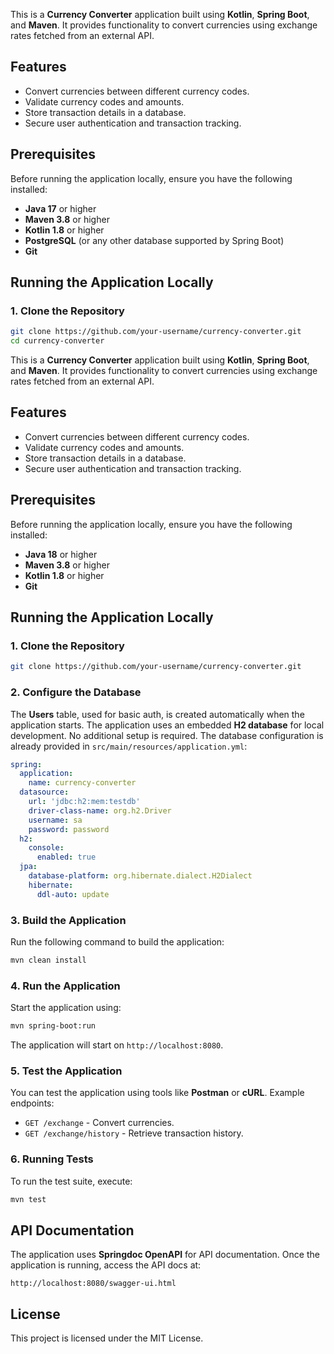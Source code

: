 This is a **Currency Converter** application built using **Kotlin**, **Spring Boot**, and **Maven**. It provides functionality to convert currencies using exchange rates fetched from an external API.

## Features
- Convert currencies between different currency codes.
- Validate currency codes and amounts.
- Store transaction details in a database.
- Secure user authentication and transaction tracking.

## Prerequisites
Before running the application locally, ensure you have the following installed:
- **Java 17** or higher
- **Maven 3.8** or higher
- **Kotlin 1.8** or higher
- **PostgreSQL** (or any other database supported by Spring Boot)
- **Git**

## Running the Application Locally

### 1. Clone the Repository
```bash
git clone https://github.com/your-username/currency-converter.git
cd currency-converter
```

This is a **Currency Converter** application built using **Kotlin**, **Spring Boot**, and **Maven**. It provides functionality to convert currencies using exchange rates fetched from an external API.

## Features
- Convert currencies between different currency codes.
- Validate currency codes and amounts.
- Store transaction details in a database.
- Secure user authentication and transaction tracking.

## Prerequisites
Before running the application locally, ensure you have the following installed:
- **Java 18** or higher
- **Maven 3.8** or higher
- **Kotlin 1.8** or higher
- **Git**

## Running the Application Locally

### 1. Clone the Repository
```bash
git clone https://github.com/your-username/currency-converter.git
```

### 2. Configure the Database
The **Users** table, used for basic auth, is created automatically when the application starts. The application uses an embedded **H2 database** for local development. No additional setup is required. The database configuration is already provided in `src/main/resources/application.yml`:
  
```yaml
spring:
  application:
    name: currency-converter
  datasource:
    url: 'jdbc:h2:mem:testdb'
    driver-class-name: org.h2.Driver
    username: sa
    password: password
  h2:
    console:
      enabled: true
  jpa:
    database-platform: org.hibernate.dialect.H2Dialect
    hibernate:
      ddl-auto: update
```

### 3. Build the Application
Run the following command to build the application:
```bash
mvn clean install
```

### 4. Run the Application
Start the application using:
```bash
mvn spring-boot:run
```

The application will start on `http://localhost:8080`.

### 5. Test the Application
You can test the application using tools like **Postman** or **cURL**. Example endpoints:
- `GET /exchange` - Convert currencies.
- `GET /exchange/history` - Retrieve transaction history.

### 6. Running Tests
To run the test suite, execute:
```bash
mvn test
```
## API Documentation
The application uses **Springdoc OpenAPI** for API documentation. Once the application is running, access the API docs at:
```
http://localhost:8080/swagger-ui.html
```

## License
This project is licensed under the MIT License.